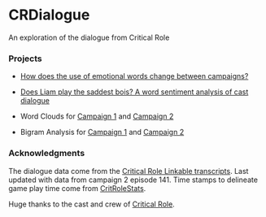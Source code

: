 
# CRDialogue

An exploration of the dialogue from Critical Role

### Projects

-   [How does the use of emotional words change between
    campaigns?](docs/spiderPlots.md)

-   [Does Liam play the saddest bois? A word sentiment analysis of cast
    dialogue](docs/sentiments.md)

-   Word Clouds for [Campaign 1](docs/wordCloudsC1.md) and [Campaign
    2](docs/wordCloudsC2.md)

-   Bigram Analysis for [Campaign 1](docs/bigramsC1.md) and [Campaign
    2](docs/bigramsC2.md)

### Acknowledgments

The dialogue data come from the [Critical Role Linkable
transcripts](https://kryogenix.org/crsearch/). Last updated with data
from campaign 2 episode 141. Time stamps to delineate game play time
come from [CritRoleStats](https://www.critrolestats.com/).

Huge thanks to the cast and crew of [Critical
Role](https://critrole.com/).
